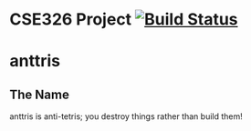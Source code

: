 CSE326 Project [![Build Status](https://travis-ci.org/GameWizards/anttris.svg?branch=unify)](https://travis-ci.org/GameWizards/anttris.svg?branch=unify)
=======

# anttris

## The Name
anttris is anti-tetris; you destroy things rather than build them! 
